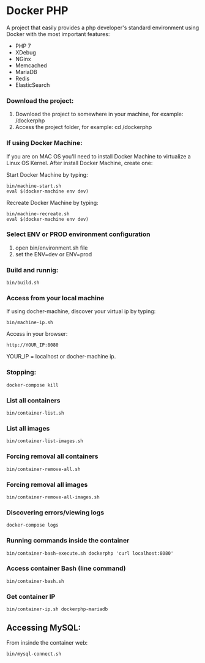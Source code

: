 # Docker PHP

A project that easily provides a php developer's standard environment using Docker with the most important features:

* PHP 7
* XDebug
* NGinx
* Memcached
* MariaDB
* Redis
* ElasticSearch

### Download the project:

1. Download the project to somewhere in your machine, for example: /dockerphp
2. Access the project folder, for example: cd /dockerphp

### If using Docker Machine:

If you are on MAC OS you'll need to install Docker Machine to virtualize a Linux OS Kernel. After install Docker Machine, create one:

Start Docker Machine by typing:

```
bin/machine-start.sh
eval $(docker-machine env dev)
```

Recreate Docker Machine by typing:

```
bin/machine-recreate.sh
eval $(docker-machine env dev)
```

### Select ENV or PROD environment configuration ####

1. open bin/environment.sh file
2. set the ENV=dev or ENV=prod

### Build and runnig:

```
bin/build.sh
```

### Access from your local machine

If using docher-machine, discover your virtual ip by typing:
```
bin/machine-ip.sh
```

Access in your browser:
```
http://YOUR_IP:8080
```

YOUR_IP = localhost or docher-machine ip.

### Stopping:

```
docker-compose kill
```

### List all containers

```
bin/container-list.sh
```

### List all images

```
bin/container-list-images.sh
```

### Forcing removal all containers

```
bin/container-remove-all.sh
```

### Forcing removal all images

```
bin/container-remove-all-images.sh
```

### Discovering errors/viewing logs

```
docker-compose logs
```

### Running commands inside the container

```
bin/container-bash-execute.sh dockerphp 'curl localhost:8080'
```

### Access container Bash (line command)

```
bin/container-bash.sh
```

### Get container IP

```
bin/container-ip.sh dockerphp-mariadb
```

## Accessing MySQL:

From insinde the container web:

```
bin/mysql-connect.sh
```